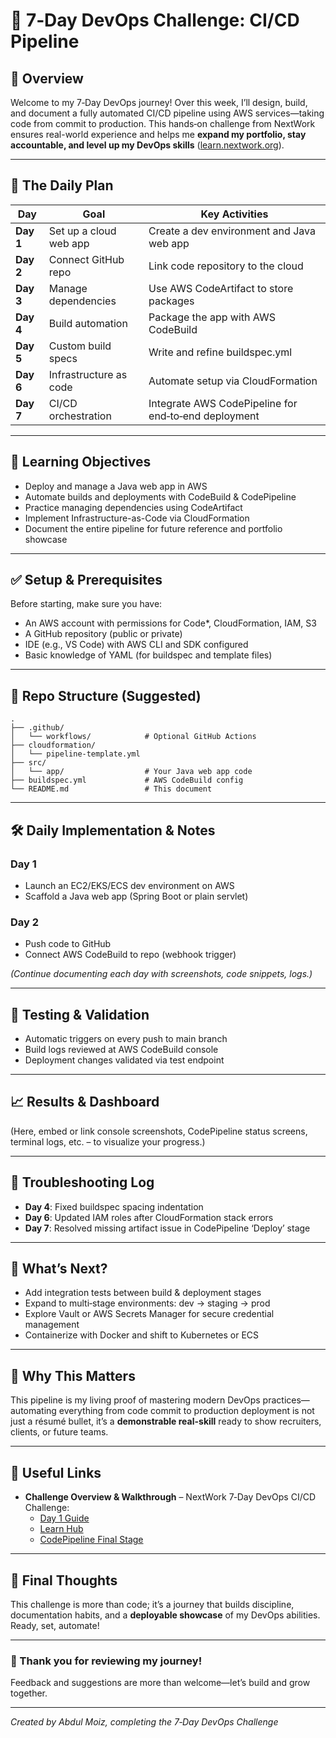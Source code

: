 # 🚀 7‑Day DevOps Challenge: CI/CD Pipeline

## 👋 Overview  
Welcome to my 7‑Day DevOps journey! Over this week, I’ll design, build, and document a fully automated CI/CD pipeline using AWS services—taking code from commit to production. This hands‑on challenge from NextWork ensures real-world experience and helps me **expand my portfolio, stay accountable, and level up my DevOps skills** ([learn.nextwork.org](https://learn.nextwork.org/projects/aws-devops-cicd?utm_source=chatgpt.com)).

---

## 📅 The Daily Plan

| Day | Goal | Key Activities |
|------|------|----------------|
| **Day 1** | Set up a cloud web app | Create a dev environment and Java web app |
| **Day 2** | Connect GitHub repo | Link code repository to the cloud |
| **Day 3** | Manage dependencies | Use AWS CodeArtifact to store packages |
| **Day 4** | Build automation | Package the app with AWS CodeBuild |
| **Day 5** | Custom build specs | Write and refine buildspec.yml |
| **Day 6** | Infrastructure as code | Automate setup via CloudFormation |
| **Day 7** | CI/CD orchestration | Integrate AWS CodePipeline for end‑to‑end deployment |

---

## 🧠 Learning Objectives  
- Deploy and manage a Java web app in AWS  
- Automate builds and deployments with CodeBuild & CodePipeline  
- Practice managing dependencies using CodeArtifact  
- Implement Infrastructure-as-Code via CloudFormation  
- Document the entire pipeline for future reference and portfolio showcase

---

## ✅ Setup & Prerequisites  
Before starting, make sure you have:  
- An AWS account with permissions for Code*, CloudFormation, IAM, S3  
- A GitHub repository (public or private)  
- IDE (e.g., VS Code) with AWS CLI and SDK configured  
- Basic knowledge of YAML (for buildspec and template files)

---

## 📂 Repo Structure (Suggested)

```
.
├── .github/
│   └── workflows/            # Optional GitHub Actions
├── cloudformation/
│   └── pipeline-template.yml
├── src/
│   └── app/                  # Your Java web app code
├── buildspec.yml             # AWS CodeBuild config
└── README.md                 # This document
```

---

## 🛠️ Daily Implementation & Notes

### **Day 1**
- Launch an EC2/EKS/ECS dev environment on AWS  
- Scaffold a Java web app (Spring Boot or plain servlet)  

### **Day 2**
- Push code to GitHub  
- Connect AWS CodeBuild to repo (webhook trigger)  

*(Continue documenting each day with screenshots, code snippets, logs.)*

---

## 🧪 Testing & Validation  
- Automatic triggers on every push to main branch  
- Build logs reviewed at AWS CodeBuild console  
- Deployment changes validated via test endpoint  

---

## 📈 Results & Dashboard  
(Here, embed or link console screenshots, CodePipeline status screens, terminal logs, etc. – to visualize your progress.)

---

## 🔧 Troubleshooting Log  
- **Day 4**: Fixed buildspec spacing indentation  
- **Day 6**: Updated IAM roles after CloudFormation stack errors  
- **Day 7**: Resolved missing artifact issue in CodePipeline ‘Deploy’ stage  

---

## 🎯 What’s Next?  
- Add integration tests between build & deployment stages  
- Expand to multi‑stage environments: dev → staging → prod  
- Explore Vault or AWS Secrets Manager for secure credential management  
- Containerize with Docker and shift to Kubernetes or ECS

---

## 📌 Why This Matters  
This pipeline is my living proof of mastering modern DevOps practices—automating everything from code commit to production deployment is not just a résumé bullet, it’s a **demonstrable real-skill** ready to show recruiters, clients, or future teams.

---

## 📎 Useful Links  
- **Challenge Overview & Walkthrough** – NextWork 7‑Day DevOps CI/CD Challenge:  
  - [Day 1 Guide](https://community.nextwork.org/c/events-2298a6/7-day-devops-challenge-day-1-set-up-a-web-app-in-the-cloud-build-a-ci-cd-pipeline-series?utm_source=chatgpt.com)  
  - [Learn Hub](https://learn.nextwork.org/projects/aws-devops-cicd?utm_source=chatgpt.com)  
  - [CodePipeline Final Stage](https://learn.nextwork.org/projects/aws-devops-codepipeline-updated?utm_source=chatgpt.com)  

---

## 📝 Final Thoughts  
This challenge is more than code; it’s a journey that builds discipline, documentation habits, and a **deployable showcase** of my DevOps abilities. Ready, set, automate!

---

### 🙏 Thank you for reviewing my journey!  
Feedback and suggestions are more than welcome—let’s build and grow together.

---

*Created by Abdul Moiz, completing the 7‑Day DevOps Challenge*
